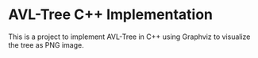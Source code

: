 # AVL-Tree C++ Implementation
 This is a project to implement AVL-Tree in C++ using Graphviz to visualize the tree as PNG image.
